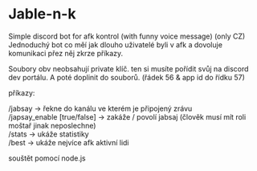 # Jable-n-k
Simple discord bot for afk kontrol (with funny voice message) (only CZ) \
Jednoduchý bot co měí jak dlouho uživatelé byli v afk a dovoluje komunikaci přez něj zkrze příkazy.

Soubory obv neobsahují private klíč. ten si musíte pořídit svůj na discord dev portálu.
A poté doplinit do souborů. (řádek 56 & app id do řídku 57)

příkazy:

/jabsay -> řekne do kanálu ve kterém je připojený zrávu \
/japsay_enable [true/false] -> zakáže / povolí jabsaj (člověk musí mít roli moštař jinak neposlechne) \
/stats -> ukáže statistiky \
/best -> ukáže nejvíce afk aktivní lidi

souštět pomocí node.js



